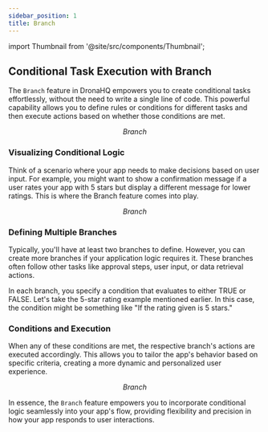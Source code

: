 ```yaml
---
sidebar_position: 1
title: Branch
---
```


import Thumbnail from '@site/src/components/Thumbnail';

## Conditional Task Execution with Branch

The `Branch` feature in DronaHQ empowers you to create conditional tasks effortlessly, without the need to write a single line of code. This powerful capability allows you to define rules or conditions for different tasks and then execute actions based on whether those conditions are met.

<figure>
<Thumbnail src="/img/reference/actionflow-blocks/branch/branch.png" alt="Branch" />
<figcaption align='center'><i>Branch</i></figcaption>
</figure>

### Visualizing Conditional Logic

Think of a scenario where your app needs to make decisions based on user input. For example, you might want to show a confirmation message if a user rates your app with 5 stars but display a different message for lower ratings. This is where the Branch feature comes into play.

<figure>
<Thumbnail src="/img/reference/actionflow-blocks/branch/visual.png" alt="Branch" />
<figcaption align='center'><i>Branch</i></figcaption>
</figure>

### Defining Multiple Branches

Typically, you'll have at least two branches to define. However, you can create more branches if your application logic requires it. These branches often follow other tasks like approval steps, user input, or data retrieval actions.

In each branch, you specify a condition that evaluates to either TRUE or FALSE. Let's take the 5-star rating example mentioned earlier. In this case, the condition might be something like "If the rating given is 5 stars."

### Conditions and Execution

When any of these conditions are met, the respective branch's actions are executed accordingly. This allows you to tailor the app's behavior based on specific criteria, creating a more dynamic and personalized user experience.

<figure>
<Thumbnail src="/img/reference/actionflow-blocks/branch/example.png" alt="Branch" />
<figcaption align='center'><i>Branch</i></figcaption>
</figure>

In essence, the `Branch` feature empowers you to incorporate conditional logic seamlessly into your app's flow, providing flexibility and precision in how your app responds to user interactions.
